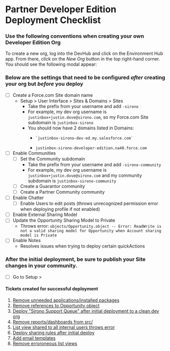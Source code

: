 # Partner Developer Edition Deployment Checklist
### Use the following conventions when creating your own Developer Edition Org
To create a new org, log into the DevHub and click on the Environment Hub app. From there, click on the _New Org_ button in the top right-hand corner. You should see the following modal appear:

### Below are the settings that need to be configured _after_ creating your org but _before_ you deploy

- [ ] Create a Force.com Site domain name
  - Setup > User Interface > Sites & Domains > Sites
    - Take the prefix from your username and add `-sirono`
    - For example, my dev org username is `justinbox+justin.dove@sirono.com`, so my Force.com Site subdomain is `justinbox-sirono`
    - You should now have 2 domains listed in Domains:
      - 	`justinbox-sirono-dev-ed.my.salesforce.com`
      -   `justinbox-sirono-developer-edition.na40.force.com`
- [ ] Enable Communities
  - [ ] Set the Community subdomain
    - Take the prefix from your username and add `-sirono-community`
    - For example, my dev org username is `justinbox+justin.dove@sirono.com` and my community subdomain is `justinbox-sirono-community`
  - [ ] Create a Guarantor community
  - [ ] Create a Partner Community community
- [ ] Enable Chatter
  - [ ] Enable Users to edit posts (throws unrecognized permission error when deploying profile if not enabled)
- [ ] Enable External Sharing Model
- [ ] Update the Opportunity Sharing Model to Private
  * Throws error: `objects/Opportunity.object -- Error: ReadWrite is not a valid sharing model for Opportunity when Account sharing model is Private`
- [ ] Enable Notes
  * Resolves issues when trying to deploy certain quickActions

### After the initial deployment, be sure to publish your Site changes in your community.
- [ ] Go to Setup >

#### Tickets created for successful deployment
1. [Remove unneeded applications/installed packages](https://www.pivotaltracker.com/story/show/142221257)
2. [Remove references to Opportunity object](https://www.pivotaltracker.com/story/show/142076765)
3. [Deploy "Sirono Support Queue" after initial deployment to a clean dev org](https://www.pivotaltracker.com/story/show/142242433)
4. [Remove reports/dashboards from src/](https://www.pivotaltracker.com/story/show/142244089)
5. [List view shared to all internal users throws error](https://www.pivotaltracker.com/story/show/142195957)
6. [Deploy sharing rules after initial deploy](https://www.pivotaltracker.com/story/show/142251105)
7. [Add email templates](https://www.pivotaltracker.com/story/show/142263921)
8. [Remove erroroneous list views](https://www.pivotaltracker.com/story/show/142254571)
